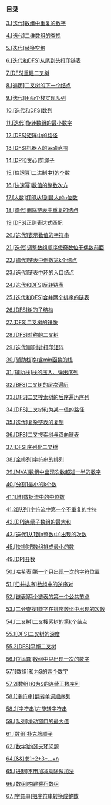 ### 目录

[3.[迭代]数组中重复的数字](/jzof/3.[迭代]数组中重复的数字.md)

[4.[迭代]二维数组的查找](/jzof/4.[迭代]二维数组的查找.md)

[5.[迭代]替换空格](/jzof/5.[迭代]替换空格.md)

[6.[迭代和DFS]从尾到头打印链表](/jzof/6.[迭代和DFS]从尾到头打印链表.md)

[7.[DFS]重建二叉树](/jzof/7.[DFS]重建二叉树.md)

[8.[遍历]二叉树的下一个结点](/jzof/8.[遍历]二叉树的下一个结点.md)

[9.[迭代]用两个栈实现队列](/jzof/9.[迭代]用两个栈实现队列.md)

[10.[迭代和DFS]数列](/jzof/10.[迭代和DFS]数列.md)

[11.[迭代]旋转数组的最小数字](/jzof11.[迭代]旋转数组的最小数字.md)

[12.[DFS]矩阵中的路径](/jzof/12.[DFS]矩阵中的路径.md)

[13.[DFS]机器人的运动范围](/jzof/13.[DFS]机器人的运动范围.md)

[14.[DP和贪心]剪绳子](/jzof/14.[DP和贪心]剪绳子.md)

[15.[位运算]二进制中1的个数](/jzof/15.[位运算]二进制中1的个数.md)

[16.[快速幂]数值的整数次方](/jzof/16.[快速幂]数值的整数次方.md)

[17.[大数]打印从1到最大的n位数](jzof/17.[大数]打印从1到最大的n位数.md)

[18.[迭代]删除链表中重复的结点](/jzof/18.[迭代]删除链表中重复的结点.md)

[19.[DFS]正则表达式匹配](/jzof/19.[DFS]正则表达式匹配.md)

[20.[迭代]表示数值的字符串](/jzof/20.[迭代]表示数值的字符串.md)

[21.[迭代]调整数组顺序使奇数位于偶数前面](/jzof/21.[迭代]调整数组顺序使奇数位于偶数前面.md)

[22.[迭代]链表中倒数第k个结点](/jzof/22.[迭代]链表中倒数第k个结点.md)

[23.[迭代]链表中环的入口结点](/jzof/23.[迭代]链表中环的入口结点.md)

[24.[迭代和DFS]反转链表](/jzof/24.[迭代和DFS]反转链表.md)

[25.[迭代和DFS]合并两个排序的链表](/jzof/25.[迭代和DFS]合并两个排序的链表.md)

[26.[DFS]树的子结构](/jzof/26.[DFS]树的子结构.md)

[27.[DFS]二叉树的镜像](/jzof/27.[DFS]二叉树的镜像.md)

[28.[DFS]对称的二叉树](/jzof/28.[DFS]对称的二叉树.md)

[29.[迭代]顺时针打印矩阵](/jzof/29.[迭代]顺时针打印矩阵.md)

[30.[辅助栈]包含min函数的栈](/jzof/30.[辅助栈]包含min函数的栈.md)

[31.[辅助栈]栈的压入、弹出序列](/jzof/31.[辅助栈]栈的压入、弹出序列.md)

[32.[BFS]二叉树的层次遍历](/jzof/32.[BFS]二叉树的层次遍历.md)

[33.[DFS]二叉搜索树的后序遍历序列](/jzof/33.[DFS]二叉搜索树的后序遍历序列.md)

[34.[DFS]二叉树和为某一值的路径](/jzof/34.[DFS]二叉树和为某一值的路径.md)

[35.[迭代]复杂链表的复制](/jzof/35.[迭代]复杂链表的复制.md)

[36.[DFS]二叉搜索树与双向链表](/jzof/36.[DFS]二叉搜索树与双向链表.md)

[37.[DFS]序列化二叉树](/jzof/37.[DFS]序列化二叉树.md)

[38.[全排列]字符串的排列](/jzof/38.[全排列]字符串的排列.md)

[39.[MVA]数组中出现次数超过一半的数字](/jzof/39.[MVA]数组中出现次数超过一半的数字.md)

[40.[分割]最小的k个数](/jzof/40.[分割]最小的k个数.md)

[41.1[堆]数据流中的中位数](/jzof/41.1[堆]数据流中的中位数.md)

[41.2[队列]字符流中第一个不重复的字符](/jzof/41.2[队列]字符流中第一个不重复的字符.md)

[42.[DP]连续子数组的最大和](/jzof/42.[DP]连续子数组的最大和.md)

[43.[迭代]从1到n整数中1出现的次数](/jzof/43.[迭代]从1到n整数中1出现的次数.md)

[45.[快排]把数组排成最小的数](/jzof//45.[快排]把数组排成最小的数.md)

[49.[DP]丑数](/jzof/49.[DP]丑数.md)

[50.[哈希表]第一个只出现一次的字符位置](/jzof/50.[哈希表]第一个只出现一次的字符位置.md)

[51.[归并排序]数组中的逆序对](/jzof/51.[归并排序]数组中的逆序对.md)

[52.[链表]两个链表的第一个公共节点](/jzof/52.[链表]两个链表的第一个公共节点.md)

[53.[二分查找]数字在排序数组中出现的次数](/jzof/53.[二分查找]数字在排序数组中出现的次数.md)

[54.[二叉树]二叉搜索树的第k个结点](/jzof/54.[二叉树]二叉搜索树的第k个结点.md)

[55.1[DFS]二叉树的深度](/jzof/55.1[DFS]二叉树的深度.md)

[55.2[DFS]平衡二叉树](/jzof/55.2[DFS]平衡二叉树.md)

[56.[位运算]数组中只出现一次的数字](/jzof/56.[位运算]数组中只出现一次的数字.md)

[57.1[数组]和为S的两个数字](/jzof/57.1[数组]和为S的两个数字.md)

[57.2[数组]和为S的连续正数序列](/jzof/57.2[数组]何为S的连续正数序列.md)

[58.1[字符串]翻转单词顺序列](/jzof/58.1[字符串]翻转单词顺序列.md)

[58.2[字符串]左旋转字符串](/jzof/58.2[字符串]左旋转字符串.md)

[59.[队列]滑动窗口的最大值](/jzof/59.[队列]滑动窗口的最大值.md)

[61.[数组]扑克牌顺子](/jzof/61.[数组]扑克牌顺子.md)

[62.[数学]约瑟夫环问题](/jzof/62.[数学]约瑟夫环问题.md)

[64.[&&]求1+2+3+...+n](/jzof/64.[&&]求1+2+3+...+n.md)

[65.[进制]不用加减乘除做加法](/jzof/65.[进制]不用加减乘除做加法.md)

[66.[数组]构建乘积数组](/jzof/66.[数组]构建乘积数组.md)

[67.[字符串]把字符串转换成整数](/jzof/67.[字符串]把字符串转换为整数.md)

